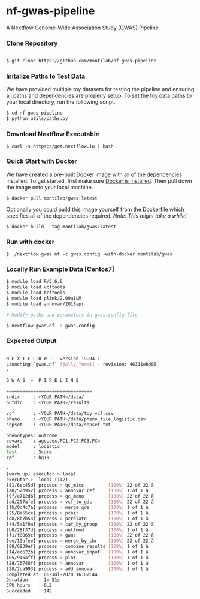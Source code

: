 # nf-gwas-pipeline
A Nextflow Genome-Wide Association Study (GWAS) Pipeline

### Clone Repository
```bash

$ git clone https://github.com/montilab/nf-gwas-pipeline

```
### Initalize Paths to Test Data

We have provided multiple toy datasets for testing the pipeline and ensuring all paths and dependencies are properly setup. To set the toy data paths to your local directory, run the following script.

```bash
$ cd nf-gwas-pipeline
$ python utils/paths.py  
```

### Download Nextflow Executable
```
$ curl -s https://get.nextflow.io | bash
```

### Quick Start with Docker

We have created a pre-built Docker image with all of the dependencies installed. To get started, first make sure [Docker is installed](https://docs.docker.com/get-docker/). Then pull down the image onto your local machine.

```
$ docker pull montilab/gwas:latest
```

Optionally you could build this image  yourself from the Dockerfile which specifies all of the dependencies required. *Note: This might take a while!*

```
$ docker build --tag montilab/gwas:latest .
```

### Run with docker
```
$ ./nextflow gwas.nf -c gwas.config -with-docker montilab/gwas
```


### Locally Run Example Data [Centos7]
```bash
$ module load R/3.6.0
$ module load vcftools
$ module load bcftools
$ module load plink/2.00a1LM
$ module load annovar/2018apr

# Modify paths and parameters in gwas.config file

$ nextflow gwas.nf -c gwas.config
```

### Expected Output
```bash

N E X T F L O W  ~  version 19.04.1
Launching `gwas.nf` [jolly_fermi] - revision: 46311ebd05
-

G W A S  ~  P I P E L I N E

================================
indir     : <YOUR PATH>/data/
outdir    : <YOUR PATH>/results

vcf       : <YOUR PATH>/data/toy_vcf.csv
pheno     : <YOUR PATH>/data/pheno_file_logistic.csv
snpset    : <YOUR PATH>/data/snpset.txt

phenotypes: outcome
covars    : age,sex,PC1,PC2,PC3,PC4
model     : logistic
test      : Score
ref       : hg19

-
[warm up] executor > local
executor >  local (142)
[81/6ec45d] process > qc_miss         [100%] 22 of 22 â
[a8/52b952] process > annovar_ref     [100%] 1 of 1 â
[9f/e712d6] process > qc_mono         [100%] 22 of 22 â
[ad/297afe] process > vcf_to_gds      [100%] 22 of 22 â
[fb/0c4c7a] process > merge_gds       [100%] 1 of 1 â
[25/8a55ce] process > pcair           [100%] 1 of 1 â
[d8/8b7b53] process > pcrelate        [100%] 1 of 1 â
[44/5a1f9a] process > caf_by_group    [100%] 22 of 22 â
[b0/28f37d] process > nullmod         [100%] 1 of 1 â
[f1/f8069c] process > gwas            [100%] 22 of 22 â
[de/19afee] process > merge_by_chr    [100%] 22 of 22 â
[08/6939ef] process > combine_results [100%] 1 of 1 â
[14/ac622b] process > annovar_input   [100%] 1 of 1 â
[05/945aff] process > plot            [100%] 1 of 1 â
[2d/76748f] process > annovar         [100%] 1 of 1 â
[28/2ca993] process > add_annovar     [100%] 1 of 1 â
Completed at: 06-Jul-2020 16:07:44
Duration    : 1m 51s
CPU hours   : 0.2
Succeeded   : 142
```

